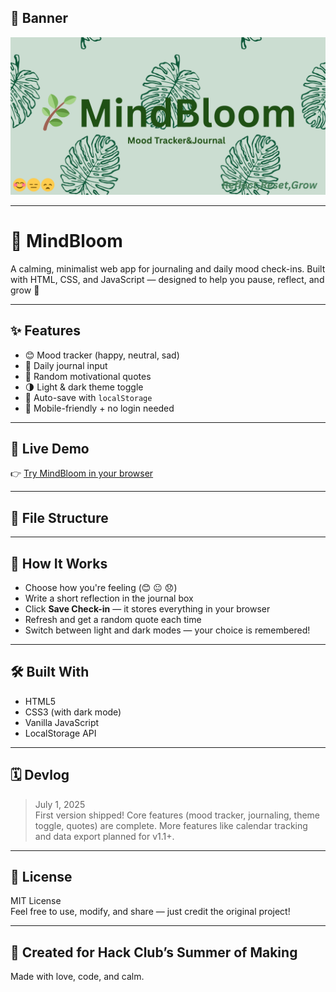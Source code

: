 ## 📸 Banner

![MindBloom Banner](Banner.png)

---

# 🌿 MindBloom

A calming, minimalist web app for journaling and daily mood check-ins. Built with HTML, CSS, and JavaScript — designed to help you pause, reflect, and grow 🌱

---

## ✨ Features

- 😊 Mood tracker (happy, neutral, sad)
- 📓 Daily journal input
- 💬 Random motivational quotes
- 🌗 Light & dark theme toggle
- 💾 Auto-save with `localStorage`
- 📱 Mobile-friendly + no login needed

---

## 🔗 Live Demo

👉 [Try MindBloom in your browser](https://meamae-space.github.io/MindBloom)

---

## 📁 File Structure

---

## 🚀 How It Works

- Choose how you're feeling (😊 😐 😞)
- Write a short reflection in the journal box
- Click **Save Check-in** — it stores everything in your browser
- Refresh and get a random quote each time
- Switch between light and dark modes — your choice is remembered!

---

## 🛠 Built With

- HTML5
- CSS3 (with dark mode)
- Vanilla JavaScript
- LocalStorage API

---

## 🗓 Devlog

> July 1, 2025  
> First version shipped! Core features (mood tracker, journaling, theme toggle, quotes) are complete. More features like calendar tracking and data export planned for v1.1+.

---

## 📜 License

MIT License  
Feel free to use, modify, and share — just credit the original project!

---

## 💚 Created for Hack Club’s Summer of Making
Made with love, code, and calm.



